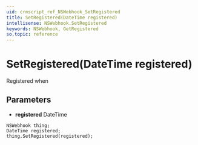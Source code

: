 ```yaml
---
uid: crmscript_ref_NSWebhook_SetRegistered
title: SetRegistered(DateTime registered)
intellisense: NSWebhook.SetRegistered
keywords: NSWebhook, GetRegistered
so.topic: reference
---
```


# SetRegistered(DateTime registered)

Registered when

## Parameters

* **registered** DateTime

```crmscript
NSWebhook thing;
DateTime registered;
thing.SetRegistered(registered);
```

